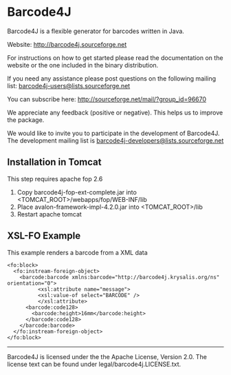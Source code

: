 # Barcode4J

Barcode4J is a flexible generator for barcodes written in Java.

Website: http://barcode4j.sourceforge.net

For instructions on how to get started please read the documentation on the
website or the one included in the binary distribution.

If you need any assistance please post questions on the following mailing list:
barcode4j-users@lists.sourceforge.net

You can subscribe here: http://sourceforge.net/mail/?group_id=96670

We appreciate any feedback (positive or negative). This helps us to improve the
package.

We would like to invite you to participate in the development of Barcode4J.
The development mailing list is barcode4j-developers@lists.sourceforge.net


## Installation in Tomcat

This step requires apache fop 2.6

1. Copy barcode4j-fop-ext-complete.jar into <TOMCAT_ROOT>/webapps/fop/WEB-INF/lib
2. Place avalon-framework-impl-4.2.0.jar  into <TOMCAT_ROOT>/lib
3. Restart apache tomcat


##  XSL-FO Example

This example renders a barcode from a XML data

```
<fo:block>
  <fo:instream-foreign-object>
    <barcode:barcode xmlns:barcode="http://barcode4j.krysalis.org/ns"  orientation="0">
          <xsl:attribute name="message">
          <xsl:value-of select="BARCODE" />
          </xsl:attribute>
      <barcode:code128>
        <barcode:height>16mm</barcode:height>
      </barcode:code128>
    </barcode:barcode>
  </fo:instream-foreign-object>
</fo:block>
```                


*************************************

Barcode4J is licensed under the the Apache License, Version 2.0.
The license text can be found under legal/barcode4j.LICENSE.txt.
